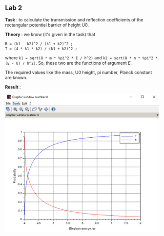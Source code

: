 ## Lab 2

**Task** : to calculate the transmission and reflection coefficients of the rectangular potential barrier of height U0.

**Theory** : we know (it's given in the task) that 

```
R = (k1 - k2)^2 / (k1 + k2)^2 ; 
T = (4 * k1 * k2) / (k1 + k2)^2 ;
```

where `k1 = sqrt(8 * m * %pi^2 * E / h^2)` and `k2 = sqrt(8 * m * %pi^2 * (E - U) / h^2)`. So, these two are the functions of argument *E*.

The required values like the mass, U0 height, pi number, Planck constant are known.

**Result** :

![](images/Result.png)